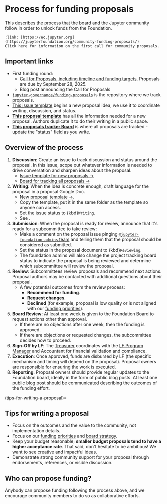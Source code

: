 # Process for funding proposals

This describes the process that the board and the Jupyter community follow in order to unlock funds from the Foundation.

```{card} Submit a funding proposal by September 28, 2025
:link: [https://ec.jupyter.org](https://jupyterfoundation.org/community-funding-proposals/)
Click here for information on the first call for community proposals.
```

## Important links

- First funding round:
  - [Call for Proposals, including timeline and funding targets](https://jupyterfoundation.org/community-funding-proposals/). Proposals are due by September 28, 2025.
  - Blog post announcing the Call for Proposals
- [`jupyter-governance/funding-proposals`](https://github.com/jupyter-governance/funding-proposals) is the repository where we track proposals.
- [This issue template](https://github.com/jupyter-governance/funding-proposals/issues/new?template=proposal.md) begins a new proposal idea, we use it to coordinate writing, discussion, and status.
- **[This proposal template](https://docs.google.com/document/d/101cNUZbGCWUMn8LbDiSRjL5Q78e_31gN4-FqCiSp47o/edit?usp=drive_link)** has all the information needed for a new proposal. Authors duplicate it to do their writing in a public space.
- **[This proposals tracker Board](https://github.com/orgs/jupyter-governance/projects/13)** is where all proposals are tracked - update the "status" field as you write.

## Overview of the process

1. **Discussion**: Create an issue to track discussion and status around the proposal. In this issue, scope out whatever information is needed to drive conversation and sharpen ideas about the proposal.
   - [Issue template for new proposals →](https://github.com/jupyter-governance/funding-proposals/issues/new?template=proposal.md)
   - [Board for tracking all proposals →](https://github.com/orgs/jupyter-governance/projects/13)
1. **Writing**: When the idea is concrete enough, draft language for the proposal in a proposal Google Doc.
   - [New proposal template →](https://docs.google.com/document/d/101cNUZbGCWUMn8LbDiSRjL5Q78e_31gN4-FqCiSp47o/edit?usp=sharing).
   - Copy the template, put it in the same folder as the template so anyone can access.
   - Set the issue status to {kbd}`Writing`.
   - See [](#tips-for-writing-a-proposal).
1. **Submission**: When the proposal is ready for review, announce that it's ready for a subcommittee to take review:
   - Make a comment on the proposal issue pinging [`@jupyter-foundation-admins` team](https://github.com/orgs/jupyter-governance/teams/jupyter-foundation-admins) and telling them that the proposal should be considered as submitted.
   - Set the status in the proposal document to {kbd}`Reviewing`.
   - The foundation admins will also change the project tracking board status to indicate the proposal is being reviewed and determine which subcommittee will review the proposal.
1. **Review**: Subcommittees review proposals and recommend next actions. Proposal authors may be contacted with additional questions about their proposal.
   - A few potential outcomes from the review process:
      - **Recommend for funding**.
      - **Request changes**.
      - **Declined** (for example, proposal is low quality or is not aligned with our [funding priorities](priorities.md)).
1. **Board Review**: At least one week is given to the Foundation Board to request actions other than approval.
   - If there are no objections after one week, then the funding is approved.
   - If there are objections or requested changes, the subcommittee decides how to proceed.
1. **Sign-Off by LF**: The [Treasurer](#role:treasurer) coordinates with the [LF Program Manager](#role:program-manager) and Accountant for financial validation and compliance.
1. **Execution**: Once approved, funds are disbursed by LF (the specific mechanism and timing will depend on the proposal). Proposal owners are responsible for ensuring the work is executed.
1. **Reporting**. Proposal owners should provide regular updates to the Foundation board, ideally in the form of public blog posts. At least one public blog post should be communicated describing the outcomes of the funding effort.

(tips-for-writing-a-proposal)=
## Tips for writing a proposal

- Focus on the outcomes and the value to the community, not implementation details.
- Focus on our [funding priorities](priorities.md) and [board strategy](../strategy.md).
- Keep your budget reasonable; **smaller budget proposals tend to have a higher acceptance rate**. That said, don't hesitate to be ambitious! We want to see creative and impactful ideas.
- Demonstrate strong community support for your proposal through endorsements, references, or visible discussion. 

## Who can propose funding?

Anybody can propose funding following the process above, and we encourage community members to do so as collaborative efforts.
